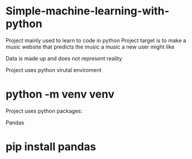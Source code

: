 # Simple-machine-learning-with-python

Project mainly used to learn to code in python
Project target is to make a music website that predicts the music a music a new user might like

Data is made up and does not represent reality

Project uses python virutal enviroment

# python -m venv venv


Project uses python packages:

Pandas

# pip install pandas
